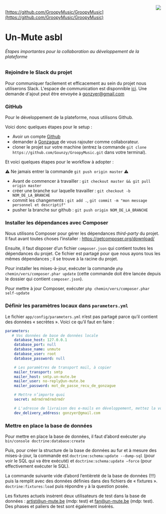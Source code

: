<img src="https://img4.hostingpics.net/pics/435885UnMutelogo.png" style="float: right">

[https://github.com/GroopyMusic/GroopyMusic](https://github.com/GroopyMusic/GroopyMusic)

# Un-Mute asbl

###### *Étapes importantes pour la collaboration au développement de la plateforme*

### Rejoindre le Slack du projet

Pour communiquer facilement et efficacement au sein du projet nous utiliserons Slack. L'espace de communication est disponnible [ici](https://un-mute.slack.com/). Une demande d'ajout peut être envoyée à gonzyer@gmail.com

### GitHub

Pour le développement de la plateforme, nous utilisons Github.

Voici donc quelques étapes pour le setup :

  - Avoir un compte [Github](https://github.com/join)
  - demander à [Gonzague](https://github.com/Gounzy) de vous rajouter comme collaborateur.
  - cloner le projet sur votre machine (entrez la commande `git clone https://github.com/Gounzy/GroopyMusic.git` dans votre terminal).

Et voici quelques étapes pour le workflow à adopter :

 ⚠️ Ne jamais entrer la commande `git push origin master` ⚠️

  - Avant de commencer à travailler : `git checkout master && git pull origin master`
  - créer une branche sur laquelle travailler : `git checkout -b NOM_DE_LA_BRANCHE`
  - commit les changements : `git add .`, `git commit -m "mon message personnel et descriptif"`
  - pusher la branche sur github : `git push origin NOM_DE_LA_BRANCHE`


### Installer les dépendances avec Composer

Nous utilisons Composer pour gérer les dépendances *third-party* du projet. Il faut avant toutes choses l’installer : <https://getcomposer.org/download/>

Ensuite, il faut disposer d’un fichier `composer.json` qui contient toutes les dépendances du projet. Ce fichier est partagé pour que nous ayons tous les mêmes dépendances ; il se trouve à la racine du projet.

Pour installer les mises-à-jour, exécuter la commande
`php chemin/vers/composer.phar update`
(cette commande doit être lancée depuis le dossier qui contient `composer.json`).

Pour mettre à jour Composer, exécuter
`php chemin/vers/composer.phar self-update`

### Définir les paramètres locaux dans `parameters.yml`

Le fichier `app/config/parameters.yml` n’est pas partagé parce qu’il contient des données « secrètes ». Voici ce qu’il faut en faire :

```yaml
parameters:
   # Vos données de base de données locale
    database_host: 127.0.0.1
    database_port: null
    database_name: unmute
    database_user: root
    database_password: null

    # Les paramètres de transport mail, à copier
    mailer_transport: smtp
    mailer_host: smtp.un-mute.be
    mailer_user: no-reply@un-mute.be
    mailer_password: mot_de_passe_recu_de_gonzague

    # Mettre n’importe quoi
    secret: mdrmdrmdrmdrmdr

    # L'adresse de livraison des e-mails en développement, mettez la vôtre
    dev_delivery_address: gonzyer@gmail.com

```

### Mettre en place la base de données

Pour mettre en place la base de données, il faut d’abord exécuter
`php bin/console doctrine:database:create`

Puis, pour créer la structure de la base de données au fur et à mesure des mises-à-jour, la commande est `doctrine:schema:update --dump-sql` (pour voir le SQL qui va être exécuté) et `doctrine:schema:update –force` (pour effectivement exécuter le SQL).

La commande suivante vide d’abord l’entièreté de la base de données (!!!) puis la remplit avec des données définies dans des fichiers de « fixtures ».
`doctrine:fixtures:load` puis répondre `y` à la question posée.

Les fixtures actuels insèrent deux utilisateurs de test dans la base de données : artist@un-mute.be (mdp: test) et fan@un-mute.be (mdp: test). Des phases et paliers de test sont également insérés.
